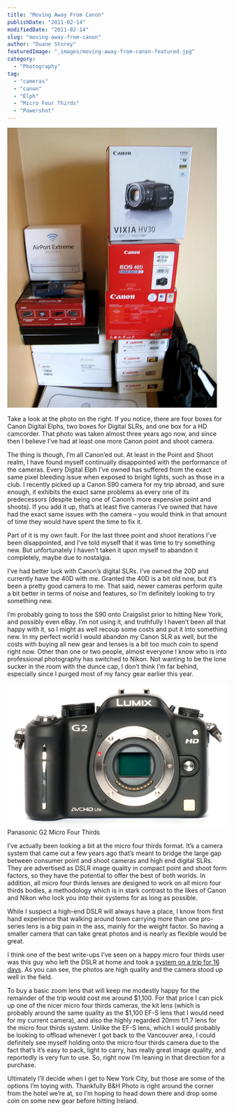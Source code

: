 ```yaml
---
title: "Moving Away From Canon"
publishDate: "2011-02-14"
modifiedDate: "2011-02-14"
slug: "moving-away-from-canon"
author: "Duane Storey"
featuredImage: "_images/moving-away-from-canon-featured.jpg"
category:
  - "Photography"
tag:
  - "cameras"
  - "canon"
  - "Elph"
  - "Micro Four Thirds"
  - "Powershot"
---
```


[![](_images/moving-away-from-canon-1.jpg "Canon")](_images/moving-away-from-canon-1.jpg)

Take a look at the photo on the right. If you notice, there are four boxes for Canon Digital Elphs, two boxes for Digital SLRs, and one box for a HD camcorder. That photo was taken almost three years ago now, and since then I believe I’ve had at least one more Canon point and shoot camera.

The thing is though, I’m all Canon’ed out. At least in the Point and Shoot realm, I have found myself continually disappointed with the performance of the cameras. Every Digital Elph I’ve owned has suffered from the exact same pixel bleeding issue when exposed to bright lights, such as those in a club. I recently picked up a Canon S90 camera for my trip abroad, and sure enough, it exhibits the exact same problems as every one of its predecessors (despite being one of Canon’s more expensive point and shoots). If you add it up, that’s at least five cameras I’ve owned that have had the exact same issues with the camera – you would think in that amount of time they would have spent the time to fix it.

Part of it is my own fault. For the last three point and shoot iterations I’ve been disappointed, and I’ve told myself that it was time to try something new. But unfortunately I haven’t taken it upon myself to abandon it completely, maybe due to nostalgia.

I’ve had better luck with Canon’s digital SLRs. I’ve owned the 20D and currently have the 40D with me. Granted the 40D is a bit old now, but it’s been a pretty good camera to me. That said, newer cameras perform quite a bit better in terms of noise and features, so I’m definitely looking to try something new.

I’m probably going to toss the S90 onto Craigslist prior to hitting New York, and possibly even eBay. I’m not using it, and truthfully I haven’t been all that happy with it, so I might as well recoup some costs and put it into something new. In my perfect world I would abandon my Canon SLR as well, but the costs with buying all new gear and lenses is a bit too much coin to spend right now. Other than one or two people, almost everyone I know who is into professional photography has switched to Nikon. Not wanting to be the lone sucker in the room with the dunce cap, I don’t think I’m far behind, especially since I purged most of my fancy gear earlier this year.

[![](_images/moving-away-from-canon-2.jpg "Panasonic G2 Micro Four Thirds")](http://www.migratorynerd.com/wordpress/wp-content/uploads/2011/02/13243-lumixg2mount.jpg)Panasonic G2 Micro Four Thirds



I’ve actually been looking a bit at the micro four thirds format. It’s a camera system that came out a few years ago that’s meant to bridge the large gap between consumer point and shoot cameras and high end digital SLRs. They are advertised as DSLR image quality in compact point and shoot form factors, so they have the potential to offer the best of both worlds. In addition, all micro four thirds lenses are designed to work on all micro four thirds bodies, a methodology which is in stark contrast to the likes of Canon and Nikon who lock you into their systems for as long as possible.

While I suspect a high-end DSLR will always have a place, I know from first hand experience that walking around town carrying more than one pro-series lens is a big pain in the ass, mainly for the weight factor. So having a smaller camera that can take great photos and is nearly as flexible would be great.

I think one of the best write-ups I’ve seen on a happy micro four thirds user was this guy who left the DSLR at home and took a [system on a trip for 16 days](http://craigmod.com/journal/gf1-fieldtest/). As you can see, the photos are high quality and the camera stood up well in the field.

To buy a basic zoom lens that will keep me modestly happy for the remainder of the trip would cost me around $1,100. For that price I can pick up one of the nicer micro four thirds cameras, the kit lens (which is probably around the same quality as the $1,100 EF-S lens that I would need for my current camera), and also the highly regarded 20mm f/1.7 lens for the micro four thirds system. Unlike the EF-S lens, which I would probably be looking to offload whenever I got back to the Vancouver area, I could definitely see myself holding onto the micro four thirds camera due to the fact that’s it’s easy to pack, light to carry, has really great image quality, and reportedly is very fun to use. So, right now I’m leaning in that direction for a purchase.

Ultimately I’ll decide when I get to New York City, but those are some of the options I’m toying with. Thankfully B&amp;H Photo is right around the corner from the hotel we’re at, so I’m hoping to head down there and drop some coin on some new gear before hitting Ireland.